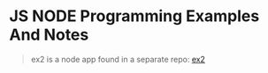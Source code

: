# JS NODE Programming Examples And Notes

> ex2 is a node app found in a separate repo:
 [ex2](https://github.com/pereiradaniel/w2_heroku_app)